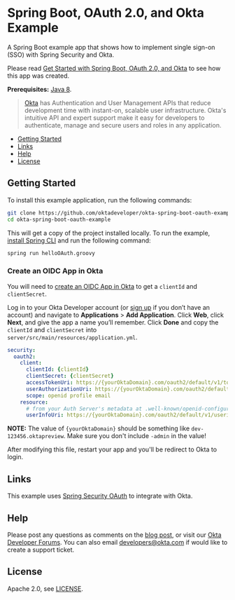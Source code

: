 # Spring Boot, OAuth 2.0, and Okta Example

A Spring Boot example app that shows how to implement single sign-on (SSO) with Spring Security and Okta.

Please read [Get Started with Spring Boot, OAuth 2.0, and Okta](http://developer.okta.com/blog/2017/03/21/spring-boot-oauth) to see how this app was created.

**Prerequisites:** [Java 8](http://www.oracle.com/technetwork/java/javase/downloads/jdk8-downloads-2133151.html).

> [Okta](https://developer.okta.com/) has Authentication and User Management APIs that reduce development time with instant-on, scalable user infrastructure. Okta's intuitive API and expert support make it easy for developers to authenticate, manage and secure users and roles in any application.

* [Getting Started](#getting-started)
* [Links](#links)
* [Help](#help)
* [License](#license)

## Getting Started

To install this example application, run the following commands:

```bash
git clone https://github.com/oktadeveloper/okta-spring-boot-oauth-example.git
cd okta-spring-boot-oauth-example
```

This will get a copy of the project installed locally. To run the example, [install Spring CLI](https://docs.spring.io/spring-boot/docs/current/reference/html/getting-started-installing-spring-boot.html#getting-started-installing-the-cli) and run the following command:
 
```bash
spring run helloOAuth.groovy
```

### Create an OIDC App in Okta

You will need to [create an OIDC App in Okta](https://developer.okta.com/blog/2017/03/21/spring-boot-oauth#create-an-openid-connect-app-in-okta) to get a `clientId` and `clientSecret`. 

Log in to your Okta Developer account (or [sign up](https://developer.okta.com/signup/) if you don’t have an account) and navigate to **Applications** > **Add Application**. Click **Web**, click **Next**, and give the app a name you’ll remember. Click **Done** and copy the `clientId` and `clientSecret` into `server/src/main/resources/application.yml`. 

```yaml
security:
  oauth2:
    client:
      clientId: {clientId}
      clientSecret: {clientSecret}
      accessTokenUri: https://{yourOktaDomain}.com/oauth2/default/v1/token	
      userAuthorizationUri: https://{yourOktaDomain}.com/oauth2/default/v1/authorize 
      scope: openid profile email
    resource:
      # from your Auth Server's metadata at .well-known/openid-configuration
      userInfoUri: https://{yourOktaDomain}.com/oauth2/default/v1/userinfo
```

**NOTE:** The value of `{yourOktaDomain}` should be something like `dev-123456.oktapreview`. Make sure you don't include `-admin` in the value!

After modifying this file, restart your app and you'll be redirect to Okta to login.

## Links

This example uses [Spring Security OAuth](http://projects.spring.io/spring-security-oauth/) to integrate with Okta.

## Help

Please post any questions as comments on the [blog post](https://developer.okta.com/blog/2017/03/21/spring-boot-oauth), or visit our [Okta Developer Forums](https://devforum.okta.com/). You can also email developers@okta.com if would like to create a support ticket.

## License

Apache 2.0, see [LICENSE](LICENSE).

